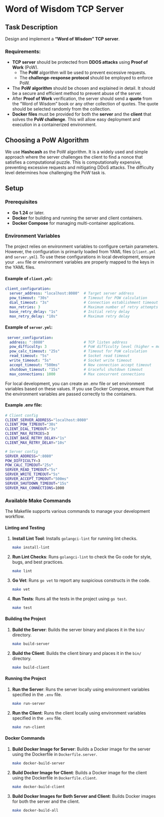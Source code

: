 # Word of Wisdom TCP Server

## Task Description

Design and implement a **“Word of Wisdom” TCP server**.

### Requirements:
- **TCP server** should be protected from **DDOS attacks** using **Proof of Work** (PoW).
  - The **PoW** algorithm will be used to prevent excessive requests.
  - The **challenge-response protocol** should be employed to enforce PoW.
- The **PoW algorithm** should be chosen and explained in detail. It should be a secure and efficient method to prevent abuse of the server.
- After **Proof of Work** verification, the server should send a **quote** from the “Word of Wisdom” book or any other collection of quotes. The quote should be selected randomly from the collection.
- **Docker files** must be provided for both the **server** and the **client** that solves the **PoW challenge**. This will allow easy deployment and execution in a containerized environment.

## Choosing a PoW Algorithm

We use **Hashcash** as the PoW algorithm. It is a widely used and simple approach where the server challenges the client to find a nonce that satisfies a computational puzzle. This is computationally expensive, preventing excessive requests and mitigating DDoS attacks. The difficulty level determines how challenging the PoW task is.

## Setup

### Prerequisites

- **Go 1.24** or later.
- **Docker** for building and running the server and client containers.
- **Docker Compose** for managing multi-container applications.

### Environment Variables

The project relies on environment variables to configure certain parameters. However, the configuration is primarily loaded from YAML files (`client.yml` and `server.yml`). To use these configurations in local development, ensure your `.env` file or environment variables are properly mapped to the keys in the YAML files.

#### Example of `client.yml`:
```yaml
client_configuration:
  server_address: "localhost:8080"  # Target server address
  pow_timeout: "30s"                # Timeout for POW calculation
  dial_timeout: "3s"                # Connection establishment timeout
  max_retries: 3                    # Maximum number of retry attempts
  base_retry_delay: "1s"            # Initial retry delay
  max_retry_delay: "10s"            # Maximum retry delay
```
#### Example of `server.yml`:
```yaml
 server_configuration:
  address: ":8080"                  # TCP listen address
  pow_difficulty: 3                 # PoW difficulty level (higher = more difficult)
  pow_calc_timeout: "25s"           # Timeout for PoW calculation
  read_timeout: "5s"                # Socket read timeout
  write_timeout: "5s"               # Socket write timeout
  accept_timeout: "500ms"           # New connection accept timeout
  shutdown_timeout: "15s"           # Graceful shutdown timeout
  max_connections: 1000             # Max concurrent connections
```

For local development, you can create an .env file or set environment variables based on these values. If you use Docker Compose, ensure that the environment variables are passed correctly to the containers.

#### Example .env file:
```bash
# Client config
CLIENT_SERVER_ADDRESS="localhost:8080"
CLIENT_POW_TIMEOUT="30s"
CLIENT_DIAL_TIMEOUT="3s"
CLIENT_MAX_RETRIES=3
CLIENT_BASE_RETRY_DELAY="1s"
CLIENT_MAX_RETRY_DELAY="10s"

# Server config
SERVER_ADDRESS=":8080"
POW_DIFFICULTY=3
POW_CALC_TIMEOUT="25s"
SERVER_READ_TIMEOUT="5s"
SERVER_WRITE_TIMEOUT="5s"
SERVER_ACCEPT_TIMEOUT="500ms"
SERVER_SHUTDOWN_TIMEOUT="15s"
SERVER_MAX_CONNECTIONS=1000
```

### Available Make Commands

The Makefile supports various commands to manage your development workflow.

#### Linting and Testing

1. **Install Lint Tool**:
   Installs `golangci-lint` for running lint checks.

   ```bash
   make install-lint
   ```

2. **Run Lint Checks**:
   Runs `golangci-lint` to check the Go code for style, bugs, and best practices.

   ```bash
   make lint
   ```

3. **Go Vet**:
   Runs `go vet` to report any suspicious constructs in the code.

   ```bash
   make vet
   ```

4. **Run Tests**:
   Runs all the tests in the project using `go test`.

   ```bash
   make test
   ```

#### Building the Project

1. **Build the Server**:
   Builds the server binary and places it in the `bin/` directory.

   ```bash
   make build-server
   ```

2. **Build the Client**:
   Builds the client binary and places it in the `bin/` directory.

   ```bash
   make build-client
   ```

#### Running the Project

1. **Run the Server**:
   Runs the server locally using environment variables specified in the `.env` file.

   ```bash
   make run-server
   ```

2. **Run the Client**:
   Runs the client locally using environment variables specified in the `.env` file.

   ```bash
   make run-client
   ```

#### Docker Commands

1. **Build Docker Image for Server**:
   Builds a Docker image for the server using the Dockerfile in `Dockerfile.server`.

   ```bash
   make docker-build-server
   ```

2. **Build Docker Image for Client**:
   Builds a Docker image for the client using the Dockerfile in `Dockerfile.client`.

   ```bash
   make docker-build-client
   ```

3. **Build Docker Images for Both Server and Client**:
   Builds Docker images for both the server and the client.

   ```bash
   make docker-build-all
   ```